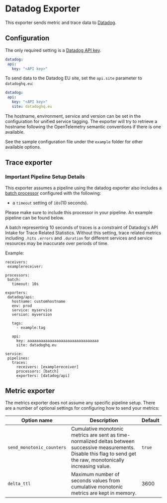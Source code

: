 # Datadog Exporter

This exporter sends metric and trace data to [Datadog](https://datadoghq.com).

## Configuration

The only required setting is a [Datadog API key](https://app.datadoghq.com/account/settings#api).
 ```yaml
datadog:
  api:
    key: "<API key>"
 ```
 
 To send data to the Datadog EU site, set the `api.site` parameter to `datadoghq.eu`:

 ```yaml
datadog:
  api:
    key: "<API key>"
    site: datadoghq.eu
 ```

The hostname, environment, service and version can be set in the configuration for unified service tagging.
The exporter will try to retrieve a hostname following the OpenTelemetry semantic conventions if there is one available.

See the sample configuration file under the `example` folder for other available options.

## Trace exporter
### **Important Pipeline Setup Details** 

This exporter assumes a pipeline using the datadog exporter also includes a [batch processor](https://github.com/open-telemetry/opentelemetry-collector/tree/master/processor/batchprocessor) configured with the following: 
  - a `timeout` setting of `10s`(10 seconds). 

Please make sure to include this processor in your pipeline. An example pipeline can be found below.

A batch representing 10 seconds of traces is a constraint of Datadog's API Intake for Trace Related Statistics. Without this setting, trace related metrics including `.hits` `.errors` and `.duration` for different services and service resources may be inaccurate over periods of time.

Example:

 ```
receivers:
  examplereceiver:

processors:
  batch:
    timeout: 10s

exporters:
  datadog/api:
    hostname: customhostname
    env: prod
    service: myservice
    version: myversion

    tags:
      - example:tag

    api:
      key: aaaaaaaaaaaaaaaaaaaaaaaaaaaaaaaa
      site: datadoghq.eu

service:
  pipelines:
    traces:
      receivers: [examplereceiver]
      processors: [batch]
      exporters: [datadog/api]
 ```

## Metric exporter

The metrics exporter does not assume any specific pipeline setup.
There are a number of optional settings for configuring how to send your metrics:

| Option name | Description | Default |
|-|-|-|
| `send_monotonic_counters` | Cumulative monotonic metrics are sent as time-normalized deltas between successive measurements. Disable this flag to send get the raw, monotonically increasing value. | `true` |
| `delta_ttl` | Maximum number of seconds values from cumulative monotonic metrics are kept in memory. | 3600 |
